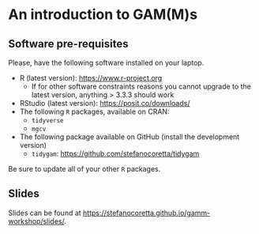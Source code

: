 # An introduction to GAM(M)s

## Software pre-requisites

Please, have the following software installed on your laptop.

- R (latest version): <https://www.r-project.org>
    - If for other software constraints reasons you cannot upgrade to the latest version, anything > 3.3.3 should work
- RStudio (latest version): <https://posit.co/downloads/>
- The following `R` packages, available on CRAN:
    - `tidyverse`
    - `mgcv`
- The following package available on GitHub (install the development version)
    - `tidygam`: <https://github.com/stefanocoretta/tidygam>

Be sure to update all of your other `R` packages.

## Slides

Slides can be found at <https://stefanocoretta.github.io/gamm-workshop/slides/>.

